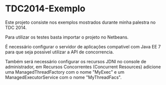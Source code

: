 TDC2014-Exemplo
===============

Este projeto consiste nos exemplos mostrados durante minha palestra no TDC 2014.

Para utilizar os testes basta importar o projeto no Netbeans.

É necessário configurar o servidor de aplicações compativel com Java EE 7 para que seja possivel utilizar a API de concorrencia.

Também será necessário configurar os recursos JDNI no console de administrador, em Recursos Concorrentes (Concurrent Resources) adicione uma ManagedThreadFactory com o nome "MyExec" e um ManagedExecutorService com o nome "MyThreadFacs".
